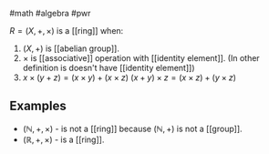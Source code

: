 #math #algebra #pwr

$R = (X, +, \times)$ is a [[ring]] when:
1. $(X, +)$ is [[abelian group]].
2. $\times$ is [[associative]] operation with [[identity element]]. (In other definition is doesn't have [[identity element]])
3. $x \times ( y + z) = (x \times y) + (x \times z)$
   $(x + y) \times z = (x \times z) + (y \times z)$

## Examples
- $(\mathbb{N}, +, \times)$ - is not a [[ring]]  because $(\mathbb{N}, +)$ is not a [[group]].
- $(\mathbb{R}, +, \times)$ - is a [[ring]].